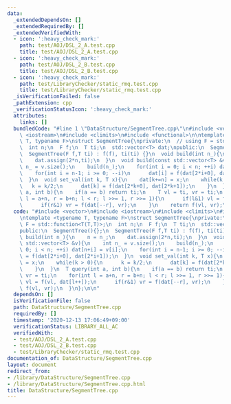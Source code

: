 ```yaml
---
data:
  _extendedDependsOn: []
  _extendedRequiredBy: []
  _extendedVerifiedWith:
  - icon: ':heavy_check_mark:'
    path: test/AOJ/DSL_2_A.test.cpp
    title: test/AOJ/DSL_2_A.test.cpp
  - icon: ':heavy_check_mark:'
    path: test/AOJ/DSL_2_B.test.cpp
    title: test/AOJ/DSL_2_B.test.cpp
  - icon: ':heavy_check_mark:'
    path: test/LibraryChecker/static_rmq.test.cpp
    title: test/LibraryChecker/static_rmq.test.cpp
  _isVerificationFailed: false
  _pathExtension: cpp
  _verificationStatusIcon: ':heavy_check_mark:'
  attributes:
    links: []
  bundledCode: "#line 1 \"DataStructure/SegmentTree.cpp\"\n#include <vector>\n#include\
    \ <iostream>\n#include <climits>\n#include <functional>\n\ntemplate <typename\
    \ T, typename F>\nstruct SegmentTree{\nprivate:\n  // using F = std::function<T(T,T)>;\n\
    \  int n;\n  F f;\n  T ti;\n  std::vector<T> dat;\npublic:\n  SegmentTree(){};\n\
    \  SegmentTree(F f,T ti) : f(f), ti(ti) {}\n  void build(int n_){\n    n = n_;\n\
    \    dat.assign(2*n,ti);\n  }\n  void build(const std::vector<T> &v){\n    int\
    \ n_ = v.size();\n    build(n_);\n    for(int i = 0; i < n; ++i) dat[n+i] = v[i];\n\
    \    for(int i = n-1; i >= 0; --i)\n      dat[i] = f(dat[2*i+0], dat[2*i+1]);\n\
    \  }\n  void set_val(int k, T x){\n    dat[k+=n] = x;\n    while(k > 0){\n   \
    \   k = k/2;\n      dat[k] = f(dat[2*k+0], dat[2*k+1]);\n    }\n  }\n  T query(int\
    \ a, int b){\n    if(a == b) return ti;\n    T vl = ti, vr = ti;\n    for(int\
    \ l = a+n, r = b+n; l < r; l >>= 1, r >>= 1){\n      if(l&1) vl = f(vl, dat[l++]);\n\
    \      if(r&1) vr = f(dat[--r], vr);\n    }\n    return f(vl, vr);\n  }\n};\n\n"
  code: "#include <vector>\n#include <iostream>\n#include <climits>\n#include <functional>\n\
    \ntemplate <typename T, typename F>\nstruct SegmentTree{\nprivate:\n  // using\
    \ F = std::function<T(T,T)>;\n  int n;\n  F f;\n  T ti;\n  std::vector<T> dat;\n\
    public:\n  SegmentTree(){};\n  SegmentTree(F f,T ti) : f(f), ti(ti) {}\n  void\
    \ build(int n_){\n    n = n_;\n    dat.assign(2*n,ti);\n  }\n  void build(const\
    \ std::vector<T> &v){\n    int n_ = v.size();\n    build(n_);\n    for(int i =\
    \ 0; i < n; ++i) dat[n+i] = v[i];\n    for(int i = n-1; i >= 0; --i)\n      dat[i]\
    \ = f(dat[2*i+0], dat[2*i+1]);\n  }\n  void set_val(int k, T x){\n    dat[k+=n]\
    \ = x;\n    while(k > 0){\n      k = k/2;\n      dat[k] = f(dat[2*k+0], dat[2*k+1]);\n\
    \    }\n  }\n  T query(int a, int b){\n    if(a == b) return ti;\n    T vl = ti,\
    \ vr = ti;\n    for(int l = a+n, r = b+n; l < r; l >>= 1, r >>= 1){\n      if(l&1)\
    \ vl = f(vl, dat[l++]);\n      if(r&1) vr = f(dat[--r], vr);\n    }\n    return\
    \ f(vl, vr);\n  }\n};\n\n"
  dependsOn: []
  isVerificationFile: false
  path: DataStructure/SegmentTree.cpp
  requiredBy: []
  timestamp: '2020-12-13 17:06:49+09:00'
  verificationStatus: LIBRARY_ALL_AC
  verifiedWith:
  - test/AOJ/DSL_2_A.test.cpp
  - test/AOJ/DSL_2_B.test.cpp
  - test/LibraryChecker/static_rmq.test.cpp
documentation_of: DataStructure/SegmentTree.cpp
layout: document
redirect_from:
- /library/DataStructure/SegmentTree.cpp
- /library/DataStructure/SegmentTree.cpp.html
title: DataStructure/SegmentTree.cpp
---
```

